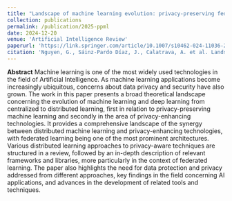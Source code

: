 ```yaml
---
title: "Landscape of machine learning evolution: privacy-preserving federated learning frameworks and tools"
collection: publications
permalink: /publication/2025-ppml
date: 2024-12-20
venue: 'Artificial Intelligence Review'
paperurl: 'https://link.springer.com/article/10.1007/s10462-024-11036-2'
citation: 'Nguyen, G., Sáinz-Pardo Díaz, J., Calatrava, A. et al. Landscape of machine learning evolution: privacy-preserving federated learning frameworks and tools. Artif Intell Rev 58, 51 (2025). https://doi.org/10.1007/s10462-024-11036-2'
---
```


**Abstract**
Machine learning is one of the most widely used technologies in the field of Artificial Intelligence. As machine learning applications become increasingly ubiquitous, concerns about data privacy and security have also grown. The work in this paper presents a broad theoretical landscape concerning the evolution of machine learning and deep learning from centralized to distributed learning, first in relation to privacy-preserving machine learning and secondly in the area of privacy-enhancing technologies. It provides a comprehensive landscape of the synergy between distributed machine learning and privacy-enhancing technologies, with federated learning being one of the most prominent architectures. Various distributed learning approaches to privacy-aware techniques are structured in a review, followed by an in-depth description of relevant frameworks and libraries, more particularly in the context of federated learning. The paper also highlights the need for data protection and privacy addressed from different approaches, key findings in the field concerning AI applications, and advances in the development of related tools and techniques.

